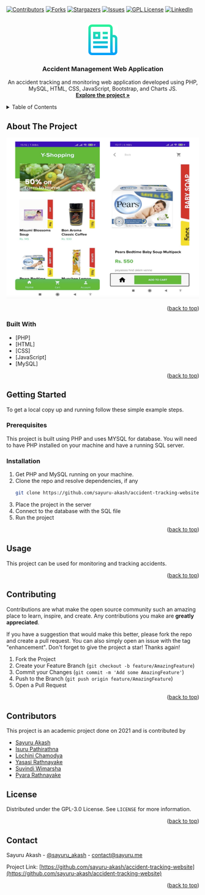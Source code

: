 <div id="top"></div>

[![Contributors][contributors-shield]][contributors-url]
[![Forks][forks-shield]][forks-url]
[![Stargazers][stars-shield]][stars-url]
[![Issues][issues-shield]][issues-url]
[![GPL License][license-shield]][license-url]
[![LinkedIn][linkedin-shield]][linkedin-url]



<!-- PROJECT LOGO -->
<br />
<div align="center">
  <a href="https://github.com/sayuru-akash/accident-tracking-website">
    <img src="images/logo.png" alt="Logo" width="80" height="80">
  </a>

<h3 align="center">Accident Management Web Application</h3>

  <p align="center">
    An accident tracking and monitoring web application developed using PHP, MySQL, HTML, CSS, JavaScript, Bootstrap, and Charts JS.
    <br />
    <a href="https://github.com/sayuru-akash/accident-tracking-website"><strong>Explore the project »</strong></a>
    <br />
  </p>
</div>



<!-- TABLE OF CONTENTS -->
<details>
  <summary>Table of Contents</summary>
  <ol>
    <li>
      <a href="#about-the-project">About The Project</a>
      <ul>
        <li><a href="#built-with">Built With</a></li>
      </ul>
    </li>
    <li>
      <a href="#getting-started">Getting Started</a>
      <ul>
        <li><a href="#prerequisites">Prerequisites</a></li>
        <li><a href="#installation">Installation</a></li>
      </ul>
    </li>
    <li><a href="#usage">Usage</a></li>
    <li><a href="#contributing">Contributing</a></li>
    <li><a href="#contributors">Contributors</a></li>
    <li><a href="#license">License</a></li>
    <li><a href="#contact">Contact</a></li>
  </ol>
</details>



<!-- ABOUT THE PROJECT -->
## About The Project

[![Product Name Screen Shot][product-screenshot]](https://github.com/sayuru-akash/accident-tracking-website)

<p align="right">(<a href="#top">back to top</a>)</p>



### Built With

* [PHP]
* [HTML]
* [CSS]
* [JavaScript]
* [MySQL]

<p align="right">(<a href="#top">back to top</a>)</p>



<!-- GETTING STARTED -->
## Getting Started

To get a local copy up and running follow these simple example steps.

### Prerequisites

This project is built using PHP and uses MYSQL for database. You will need to have PHP installed on your machine and have a running SQL server.

### Installation

1. Get PHP and MySQL running on your machine.
2. Clone the repo and resolve dependencies, if any
   ```sh
   git clone https://github.com/sayuru-akash/accident-tracking-website.git
   ```
3. Place the project in the server
4. Connect to the database with the SQL file
5. Run the project


<p align="right">(<a href="#top">back to top</a>)</p>



<!-- USAGE EXAMPLES -->
## Usage

This project can be used for monitoring and tracking accidents.

<p align="right">(<a href="#top">back to top</a>)</p>




<!-- CONTRIBUTING -->
## Contributing

Contributions are what make the open source community such an amazing place to learn, inspire, and create. Any contributions you make are **greatly appreciated**.

If you have a suggestion that would make this better, please fork the repo and create a pull request. You can also simply open an issue with the tag "enhancement".
Don't forget to give the project a star! Thanks again!

1. Fork the Project
2. Create your Feature Branch (`git checkout -b feature/AmazingFeature`)
3. Commit your Changes (`git commit -m 'Add some AmazingFeature'`)
4. Push to the Branch (`git push origin feature/AmazingFeature`)
5. Open a Pull Request

<p align="right">(<a href="#top">back to top</a>)</p>


<!-- CONTRIBUTORS -->
## Contributors

This project is an academic project done on 2021 and is contributed by 
* [Sayuru Akash](https://github.com/sayuru-akash/)
* [Isuru Pathirathna](https://github.com/Is116)
* [Lochini Chamodya](https://github.com/Lchamodya)
* [Yasasi Rathnayake](https://github.com/yasasirathnayake)
* [Suvindi Wimarsha](https://github.com/suvindi)
* [Pyara Rathnayake](https://github.com/pyararatnayake)

<!-- LICENSE -->
## License

Distributed under the GPL-3.0 License. See `LICENSE` for more information.

<p align="right">(<a href="#top">back to top</a>)</p>



<!-- CONTACT -->
## Contact

Sayuru Akash - [@sayuru_akash](https://twitter.com/sayuru_akash) - contact@sayuru.me

Project Link: [https://github.com/sayuru-akash/accident-tracking-website](https://github.com/sayuru-akash/accident-tracking-website)

<p align="right">(<a href="#top">back to top</a>)</p>



<!-- MARKDOWN LINKS & IMAGES -->
<!-- https://www.markdownguide.org/basic-syntax/#reference-style-links -->
[contributors-shield]: https://img.shields.io/github/contributors/sayuru-akash/accident-tracking-website.svg?style=for-the-badge
[contributors-url]: https://github.com/sayuru-akash/accident-tracking-website/graphs/contributors
[forks-shield]: https://img.shields.io/github/forks/sayuru-akash/accident-tracking-website.svg?style=for-the-badge
[forks-url]: https://github.com/sayuru-akash/accident-tracking-website/network/members
[stars-shield]: https://img.shields.io/github/stars/sayuru-akash/accident-tracking-website.svg?style=for-the-badge
[stars-url]: https://github.com/sayuru-akash/accident-tracking-website/stargazers
[issues-shield]: https://img.shields.io/github/issues/sayuru-akash/accident-tracking-website.svg?style=for-the-badge
[issues-url]: https://github.com/sayuru-akash/accident-tracking-website/issues
[license-shield]: https://img.shields.io/github/license/sayuru-akash/accident-tracking-website.svg?style=for-the-badge
[license-url]: https://github.com/sayuru-akash/accident-tracking-website/blob/master/LICENSE
[linkedin-shield]: https://img.shields.io/badge/-LinkedIn-black.svg?style=for-the-badge&logo=linkedin&colorB=555
[linkedin-url]: https://linkedin.com/in/sayuru_akash
[product-screenshot]: images/screenshot.png
